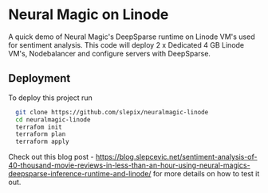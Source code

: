 
# Neural Magic on Linode

A quick demo of Neural Magic's DeepSparse runtime on Linode VM's used for sentiment analysis. 
This code will deploy 2 x Dedicated 4 GB Linode VM's, Nodebalancer and configure servers with DeepSparse. 

## Deployment

To deploy this project run

```bash
  git clone https://github.com/slepix/neuralmagic-linode
  cd neuralmagic-linode
  terrafom init
  terraform plan
  terraform apply
```
Check out this blog post - https://blog.slepcevic.net/sentiment-analysis-of-40-thousand-movie-reviews-in-less-than-an-hour-using-neural-magics-deepsparse-inference-runtime-and-linode/ for more details on how to test it out. 
